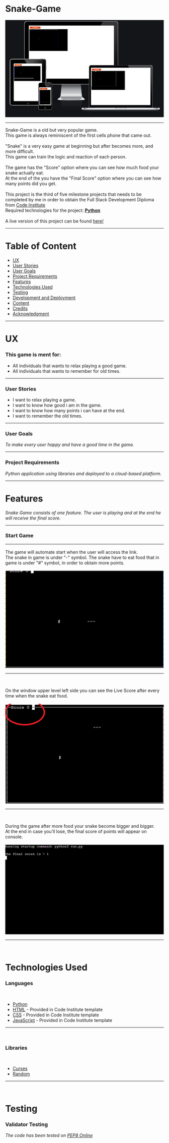 # **Snake-Game** 
![Responsive](/images/responsive.png "Responsive-Design")<hr>
<p>Snake-Game is a old but very popular game.<br>
This game is always reminiscent of the first cells phone that came out.<br><br>
"Snake" is a very easy game at beginning but after becomes more, and more difficult.<br>
This game can train the logic and reaction of each person.<br><br>
The game has the "Score" option where you can see how much food your snake actually eat.<br>
At the end of the you have the "Final Score" option where you can see how many points did you get.<br> <br>
This project is the third of five milestone projects that needs to be completed by me in order to obtain the Full Stack Development Diploma from <a href="https://codeinstitute.net/">Code Institute</a> <br>
Required technologies for the project: <b><u>Python</u></b><br><br>
A live version of this project can be found <a href="https://snake-game-sbn.herokuapp.com/">here!</a><hr>
</p>

# **Table of Content**
<ul>
<li><a href="#ux">UX</a></li>
<li><a href="#user-stories">User Stories</a></li>
<li><a href="#user-goals">User Goals</a></li>
<li><a href="#project-requirements">Project Requirements</a></li>
<li><a href="#features">Features</a></li>
<li><a href="#technologies-used">Technologies Used</a></li>
<li><a href="#testing">Testing</a></li>
<li><a href="#development-and-deployment">Development and Deployment</a></li>
<li><a href="#content">Content</a></li>
<li><a href="#credits">Credits</a></li>
<li><a href="#acknowledgment">Acknowledgment</a></li>
</ul><hr>

# **UX** 

### **This game is ment for:**
<ul>
<li>All individuals that wants to relax playing a good game.</li>
<li>All individuals that wants to remember for old times.</li></ul><hr>

### **User Stories**
<ul>
<li>I want to relax playing a game.</li>
<li>I want to know how good i am in the game.</li>
<li>I want to know how many points i can have at the end.</li>
<li>I want to remember the old times.</li></ul><hr>

### **User Goals**

*To make every user happy and have a good time in the game.*<hr>

### **Project Requirements**

*Python application using libraries and deployed to a cloud-based platform.*<hr>

# **Features**

*Snake Game consists of one feature. The user is playing and at the end he will receive the final score.*<hr>

### **Start Game** <hr>

The game will automate start when the user will access the link. <br>
The snake in game is under "-" symbol. The snake have to eat food that in game is under "#" symbol, in order to obtain more points.<br><br>
![Features-1](/images/features-1.png "Features-1")<hr><br>

On the window upper level left side you can see the Live Score after every time when the snake eat food.<br><br>
![Features-2](/images/features-2.png "Features-2")<hr><br>

During the game after more food your snake become bigger and bigger.<br>
At the end in case you'll lose, the final score of points will appear on console.<br><br>
![Features-3](/images/features-3.png "Features-3")<hr><br>

# **Technologies Used**

### **Languages**
<br>

<ul>
<li><a href="https://en.wikipedia.org/wiki/Python_programming_language">Python</a></li>
<li><a href="https://en.wikipedia.org/wiki/HTML">HTML</a> - Provided in Code Institute template</li>
<li><a href="https://en.wikipedia.org/wiki/CSS">CSS</a> - Provided in Code Institute template</li>
<li><a href="https://en.wikipedia.org/wiki/javascript">JavaScript</a> - Provided in Code Institute template</li>
</ul><hr><br>

### **Libraries**
<br>

<ul>
<li><a href="https://docs.python.org/3/howto/curses.html">Curses</a></li>
<li><a href="https://docs.python.org/3/library/random.html">Random</a></li>
</ul><hr><br>

# **Testing**

### **Validator Testing**

*The code has been tested on <a href="http://pep8online.com/">PEP8 Online</a>*